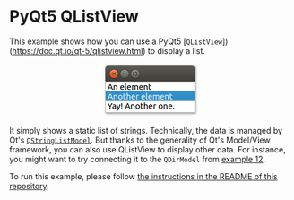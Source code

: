 # PyQt5 QListView

This example shows how you can use a PyQt5 [`QListView`])(https://doc.qt.io/qt-5/qlistview.html) to display a list.

<p align="center"><img src="pyqt5-qlistview.png" alt="PyQt5 QListView"></p>

It simply shows a static list of strings. Technically, the data is managed by Qt's [`QStringListModel`](https://doc.qt.io/qt-5/qstringlistmodel.html). But thanks to the generality of Qt's Model/View framework, you can also use QListView to display other data. For instance, you might want to try connecting it to the `QDirModel` from [example 12](../12%20QTreeView%20example%20in%20Python).

To run this example, please follow [the instructions in the README of this repository](https://github.com/1mh/pyqt-examples#running-the-examples).